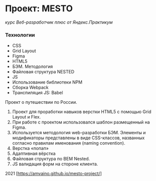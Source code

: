 # Проект: MESTO

_курс Веб-разработчик плюс от Яндекс.Практикум_

### Технологии

-   CSS
-   Grid Layout
-   Figma
-   HTML5
-   БЭМ. Методология
-   Файловая структура NESTED
-   JS
-   Использование библиотеки NPM
-   Сборка Webpack
-   Транспиляция JS: Babel

Проект о путешествии по России.

1. Проект для проработки навыков верстки HTML5 с помощью Grid Layout и Flex.
2. При работе с проектом использовался шаблон размещенный на Figma.
3. Используется методология web-разработки БЭМ. Элементы и модификаторы представлены в виде CSS-классов, названных согласно правилам именования (naming convention).
4. Верстка «попап»
5. Адаптивная вёрстка
6. Файловая структура по BEM Nested.
7. JS валидация форм на стороне клиента.

2021 [https://amvaino.github.io/mesto-project/]
